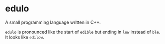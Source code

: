# edulo
A small programming language written in C++.

`edulo` is pronounced like the start of `edible` but ending in `low` instead of `ble`.
It looks like `edilow`.